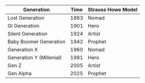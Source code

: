|Generation|Time|Strauss Howe Model|
|---|---|---|
Lost Generation | 1883 | Nomad
GI Generation | 1901 | Hero 
Silent Generation | 1924 | Artist 
Baby Boomer Generation | 1942 | Prophet 
Generation X | 1960 | Nomad 
Generation Y (Millenial) | 1981 | Hero 
Gen Z | 2005 | Artist 
Gen Alpha | 2025 | Prophet 
